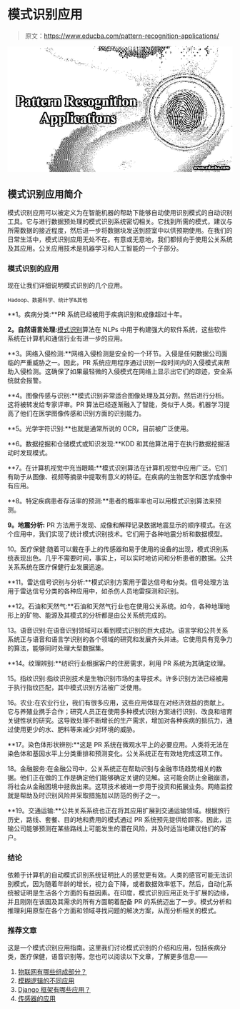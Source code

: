 # 模式识别应用

> 原文：<https://www.educba.com/pattern-recognition-applications/>

![Pattern Recognition application](img/59f3df3afbb5d4ebb03c32e61eb932c8.png)



## 模式识别应用简介

模式识别应用可以被定义为在智能机器的帮助下能够自动使用识别模式的自动识别工具。它与进行数据预处理的模式识别系统密切相关。它找到所需的模式，建议与所需数据的接近程度，然后进一步将数据块发送到腔室中以供预期使用。在我们的日常生活中，模式识别应用无处不在。有意或无意地，我们都倾向于使用公关系统及其应用。公关应用技术是机器学习和人工智能的一个子部分。

### 模式识别的应用

现在让我们详细说明模式识别的几个应用。

<small>Hadoop、数据科学、统计学&其他</small>

**1。疾病分类:**PR 系统已经被用于疾病识别和成像超过十年。

**2。自然语言处理:**[模式识别](https://www.educba.com/pattern-recognition/)算法在 NLPs 中用于构建强大的软件系统，这些软件系统在计算机和通信行业有进一步的应用。

**3。网络入侵检测:**网络入侵检测是安全的一个环节。入侵是任何数据公司面临的严重威胁之一。因此，PR 系统应用程序通过识别一段时间内的入侵模式来帮助入侵检测。这确保了如果最轻微的入侵模式在网络上显示出它们的踪迹，安全系统就会报警。

**4。图像传感与识别:**模式识别非常适合图像处理及其分割。然后进行分析。这将被转发给专家评审。PR 算法已经逐渐融入了智能，类似于人类。机器学习提高了他们在医学图像传感和识别方面的识别能力。

**5。光学字符识别:**也就是通常所说的 OCR，目前被广泛使用。

**6。数据挖掘和仓储模式或知识发现:**KDD 和其他算法用于在执行数据挖掘活动时发现模式。

**7。在计算机视觉中充当眼睛:**模式识别算法在计算机视觉中应用广泛。它们有助于从图像、视频等摘录中提取有意义的特征。在疾病的生物医学和医学成像中有应用。

**8。特定疾病患者存活率的预测:**患者的概率率也可以用模式识别算法来预测。

**9。地震分析:** PR 方法用于发现、成像和解释记录数据地震显示的顺序模式。在这个应用中，我们实现了统计模式识别技术。它们用于各种地震分析和数据模型。

10。医疗保健:随着可以戴在手上的传感器和易于使用的设备的出现，模式识别系统表现出色。几乎不需要时间，事实上，可以实时地访问和分析患者的数据。公共关系系统在医疗保健行业发展迅速。

**11。雷达信号识别与分析:**模式识别方案用于雷达信号和分类。信号处理方法用于雷达信号分类的各种应用中，如杀伤人员地雷探测和识别。

**12。石油和天然气:**石油和天然气行业也在使用公关系统。如今，各种地理地形上的矿物、能源及其模式的分析都是由公关系统完成的。

13。语音识别:在语音识别领域可以看到模式识别的巨大成功。语言学和公共关系系统正与语音和语言学识别的各个领域的研究和发展齐头并进。它使用具有竞争力的算法，能够同时处理大型数据集。

**14。纹理辨别:**纺织行业根据客户的住房需求，利用 PR 系统为其确定纹理。

15。指纹识别:指纹识别技术是生物识别市场的主导技术。许多识别方法已经被用于执行指纹匹配，其中模式识别方法被广泛使用。

16。农业:在农业行业，我们有很多应用，这些应用体现在对经济效益的贡献上。它与养殖业携手合作；研究人员正在使用多种模式识别方案进行识别、改良和培育关键性状的研究。这导致处理不断增长的生产需求，增加对各种疾病的抵抗力，通过使用更少的水、肥料等来减少对环境的威胁。

**17。染色体形状辨别:**这是 PR 系统在微观水平上的必要应用。人类将无法在染色体和基因水平上分类重排和预测变化。公关系统正在有效地完成这项工作。

18。金融服务:在金融公司中，公关系统正在帮助识别与金融市场趋势相关的数据。他们正在做的工作是确定他们能够确定关键的见解。这可能会防止金融崩溃，将社会从金融困境中拯救出来。这项技术被进一步用于投资和拓展业务。网络监控就是帮助及时识别风险并采取措施加以防范的例子之一。

**19。交通运输:**公共关系系统也正在将其应用扩展到交通运输领域。根据旅行历史，路线、套餐、目的地和费用的模式通过 PR 系统预先提供给顾客。因此，运输公司能够预测在某些路线上可能发生的潜在风险，并及时适当地建议他们的客户。

### 结论

依赖于计算机的自动模式识别系统证明比人的感觉更有效。人类的感官可能无法识别模式，因为随着年龄的增长，视力会下降，或者数据效率低下。然后，自动化系统被证明是生活各个方面的有益因素。在印度，模式识别应用正处于扩展的边缘，并且刚刚在该国及其需求的所有方面朝着配备 PR 的系统迈出了一步。模式分析和推理利用原型在各个方面和领域寻找问题的解决方案，从而分析相关的模式。

### 推荐文章

这是一个模式识别应用指南。这里我们讨论模式识别的介绍和应用，包括疾病分类，医疗保健，语音识别等。您也可以阅读以下文章，了解更多信息——

1.  [物联网有哪些组成部分？](https://www.educba.com/components-of-iot/)
2.  [模糊逻辑的不同应用](https://www.educba.com/applications-of-fuzzy-logic/)
3.  [Django 框架有哪些应用？](https://www.educba.com/applications-of-django/)
4.  [传感器的应用](https://www.educba.com/applications-of-sensors/)





